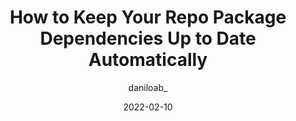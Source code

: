 ---
author: daniloab_
date: 2022-02-10
permalink: false
publisher: thepracticaldev
tags:
  - dependencies
  - tooling
target_url: https://dev.to/daniloab/using-github-actions-to-improve-your-developer-experience-29n7
title: How to Keep Your Repo Package Dependencies Up to Date Automatically
---